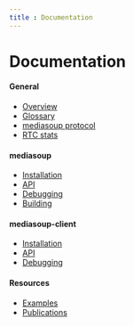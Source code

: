 ```yaml
---
title : Documentation
---
```



# Documentation

<div markdown="1">

#### General

* [Overview](/documentation/overview/)
* [Glossary](/documentation/glossary/)
* [mediasoup protocol](/documentation/mediasoup-protocol/)
* [RTC stats](/documentation/rtc-stats/)

#### mediasoup

* [Installation](/documentation/mediasoup/installation/)
* [API](/documentation/mediasoup/api/)
* [Debugging](/documentation/mediasoup/debugging/)
* [Building](/documentation/mediasoup/building/)

#### mediasoup-client

* [Installation](/documentation/mediasoup-client/installation/)
* [API](/documentation/mediasoup-client/api/)
* [Debugging](/documentation/mediasoup-client/debugging/)

#### Resources

* [Examples](/documentation/examples/)
* [Publications](/documentation/publications/)

</div>
